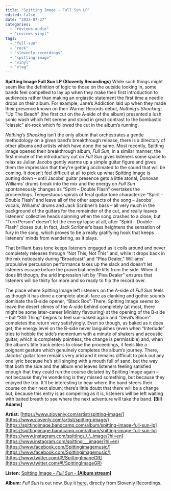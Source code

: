 ```yaml
---
title: "Spitting Image - Full Sun LP"
edited: false
date: "2023-07-27"
categories:
  - "reviews-audio"
  - "reviews-vinyl"
tags:
  - "full-sun"
  - "rock"
  - "slovenly-recordings"
  - "spitting-image"
  - "vinyl"
  - "vlog"
---
```


**Spitting Image** **Full Sun LP** **(Slovenly Recordings)** While such things might seem like the definition of logic to those on the outside looking in, some bands feel compelled to lay up when they make their first introduction to audiences rather than making an orgiastic statement the first time a needle drops on their album. For example, Jane’s Addiction laid up when they made their presence known on their Warner Records debut, _Nothing’s Shocking_; “Up The Beach” (the first cut on the A-side of the album) presented a lush sonic wash which felt serene and stood in great contrast to the bombastic “classic” alt-rock which followed the cut in the album’s running.

_Nothing’s Shocking_ isn’t the only album that orchestrates a gentle methodology on a given band’s breakthrough release, there is a directory of other albums and artists which have done the same. Most recently, Spitting Image opened their breakthrough album, _Full Sun_, in a similar manner; the first minute of the introductory cut on _Full Sun_ gives listeners some space to relax as Julian Jacobs gently warms up a simple guitar figure and gives them the impression that they’re getting acclimated to the sound that will be coming. It doesn’t feel difficult at all to pick up what Spitting Image is putting down – until Jacobs’ guitar presence gets a little atonal, Donovan Williams’ drums break into the mix and the energy on _Full Sun_ spontaneously changes as “Spirit – Double Flash” overtakes the proceedings. Tempestuous spirals of feral guitar tone characterize “Spirit – Double Flash” and leave all of the other aspects of the song – Jacobs’ vocals, Williams’ drums and Jack Scribner’s bass – all very much in the background of the guitars for the remainder of the cut, and really leaves listeners’ collective heads spinning when the song crashes to a close; but “Turn Person” doesn’t let the energy lapse at all, after “Spirit – Double Flash” closes out. In fact, Jack Scribner’s bass heightens the sensation of fury in the song, which proves to be a really gratifying hook that keeps listeners’ minds from wandering, as it plays.

That brilliant bass tone keeps listeners engaged as it coils around and never completely releases through “Not This, Not This” and, while it drops back in the mix noticeably during “Broadcast” and “Plea Dealer,” Williams’ propulsive percussion performance takes up the slack and doesn’t let listeners escape before the proverbial needle lifts from the side. When it does lift though, the arid impression left by “Plea Dealer” ensures that listeners will be thirty for more and so ready to flip the record over.

The place where Spitting Image left listeners on the A-side of _Full Sun_ feels as though it has done a complete about-face as clanking and gothic sounds dominate the B-side opener, “Black Box”. There, Spitting Image seems to leave the desert climes of the A-side behind completely (at most, there might be some later-career Ministry flavouring) at the opening of the B-side – but “Still Thing” begins to feel sun-baked again and “Devil’s Bloom” completes the return very satisfyingly. Even so though, as baked as it does get, the energy level on the B-side never languishes (even when “Interlude” tries to hobble the side’s momentum with a minute of shakers and acoustic guitar, which is completely pointless, the change is permissible) and, when the album’s title track enters to close the proceedings, it feels like a poignant gesture which genuinely completes the album’s journey. There, Jacobs’ guitar tone remains very arid and it remains difficult to pick out any one lyric because he’s still singing with a mouth full of sand, but the way that both the side and the album end leaves listeners feeling satisfied enough that they could run the course dictated by Spitting Image again – not because they’re wondering is they missed something, but because they enjoyed the trip. It’ll be interesting to hear where the band steers their course on their next album; there’s little doubt that there will be a change but, because this entry is as compelling as it is, listeners will be left waiting with baited breath to see where the next adventure will take the band. **\[Bill Adams\]**

**Artist:** [https://www.slovenly.com/artist/spitting-image/](https://www.slovenly.com/artist/spitting-image/) [https://spittingimage.bandcamp.com/album/spitting-image-full-sun-lp](https://spittingimage.bandcamp.com/album/spitting-image-full-sun-lp) [https://www.instagram.com/spitting\_\_\_image/?hl=en](https://www.instagram.com/spitting___image/?hl=en) [https://www.facebook.com/Spittingimagemusic/](https://www.facebook.com/Spittingimagemusic/) [https://www.twitter.com/#!/SpittingImageGR](https://www.twitter.com/#!/SpittingImageGR)

**Listen:** [Spitting Image - _Full Sun_ - **\[Album stream\]**](https://www.youtube.com/watch?v=SBNMyHL7yAs)

**Album:** _Full Sun_ is out now. Buy it [here](https://www.slovenly.com/artist/spitting-image/), directly from Slovenly Recordings.
